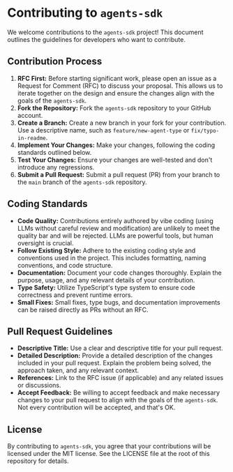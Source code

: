 # Contributing to `agents-sdk`

We welcome contributions to the `agents-sdk` project! This document outlines the guidelines for developers who want to contribute.

## Contribution Process

1.  **RFC First:** Before starting significant work, please open an issue as a Request for Comment (RFC) to discuss your proposal. This allows us to iterate together on the design and ensure the changes align with the goals of the `agents-sdk`.
2.  **Fork the Repository:** Fork the `agents-sdk` repository to your GitHub account.
3.  **Create a Branch:** Create a new branch in your fork for your contribution. Use a descriptive name, such as `feature/new-agent-type` or `fix/typo-in-readme`.
4.  **Implement Your Changes:** Make your changes, following the coding standards outlined below.
5.  **Test Your Changes:** Ensure your changes are well-tested and don't introduce any regressions.
6.  **Submit a Pull Request:** Submit a pull request (PR) from your branch to the `main` branch of the `agents-sdk` repository.

## Coding Standards

- **Code Quality:** Contributions entirely authored by vibe coding (using LLMs without careful review and modification) are unlikely to meet the quality bar and will be rejected. LLMs are powerful tools, but human oversight is crucial.
- **Follow Existing Style:** Adhere to the existing coding style and conventions used in the project. This includes formatting, naming conventions, and code structure.
- **Documentation:** Document your code changes thoroughly. Explain the purpose, usage, and any relevant details of your contribution.
- **Type Safety:** Utilize TypeScript's type system to ensure code correctness and prevent runtime errors.
- **Small Fixes:** Small fixes, type bugs, and documentation improvements can be raised directly as PRs without an RFC.

## Pull Request Guidelines

- **Descriptive Title:** Use a clear and descriptive title for your pull request.
- **Detailed Description:** Provide a detailed description of the changes included in your pull request. Explain the problem being solved, the approach taken, and any relevant context.
- **References:** Link to the RFC issue (if applicable) and any related issues or discussions.
- **Accept Feedback:** Be willing to accept feedback and make necessary changes to your pull request to align with the goals of the `agents-sdk`. Not every contribution will be accepted, and that's OK.

## License

By contributing to `agents-sdk`, you agree that your contributions will be licensed under the MIT license. See the LICENSE file at the root of this repository for details.
